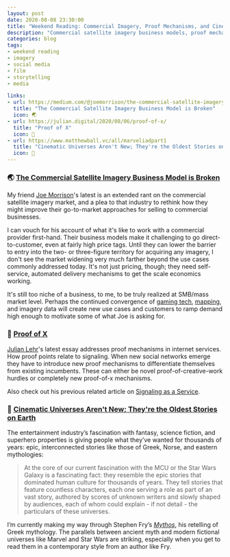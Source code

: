 ```yaml
---
layout: post
date: 2020-08-08 23:30:00
title: "Weekend Reading: Commercial Imagery, Proof Mechanisms, and Cinematic Universes"
description: "Commercial satellite imagery business models, proof mechanisms in social media, and ancient cinematic universes."
categories: blog
tags:
- weekend reading
- imagery
- social media
- film
- storytelling
- media

links:
- url: https://medium.com/@joemorrison/the-commercial-satellite-imagery-business-model-is-broken-6f0e437ec29d
  title: "The Commercial Satellite Imagery Business Model is Broken"
  icon: 🌏
- url: https://julian.digital/2020/08/06/proof-of-x/
  title: "Proof of X"
  icon: 📑
- url: https://www.matthewball.vc/all/marveliadpart1
  title: "Cinematic Universes Aren't New; They're the Oldest Stories on Earth"
  icon: 🎥
---
```


### 🌏 [The Commercial Satellite Imagery Business Model is Broken](https://medium.com/@joemorrison/the-commercial-satellite-imagery-business-model-is-broken-6f0e437ec29d "The Commercial Satellite Imagery Business Model is Broken")

My friend [Joe Morrison](https://twitter.com/mouthofmorrison "Joe Morrison")'s latest is an extended rant on the commercial satellite imagery market, and a plea to that industry to rethink how they might improve their go-to-market approaches for selling to commercial businesses.

I can vouch for his account of what it's like to work with a commercial provider  first-hand. Their business models make it challenging to go direct-to-customer, even at fairly high price tags. Until they can lower the barrier to entry into the two- or three-figure territory for acquiring any imagery, I don't see the market widening very much farther beyond the use cases commonly addressed today. It's not just pricing, though; they need self-service, automated delivery mechanisms to get the scale economics working.

It's still too niche of a business, to me, to be truly realized at SMB/mass market level. Perhaps the continued convergence of [gaming tech](https://www.youtube.com/watch?v=8Y3f-ntPQGU "Mapping in UE"), [mapping](https://www.mapbox.com/unity "Mapbox Unity"), and imagery data will create new use cases and customers to ramp demand high enough to motivate some of what Joe is asking for.

### 📑 [Proof of X](https://julian.digital/2020/08/06/proof-of-x/ "Proof of X")

[Julian Lehr](https://twitter.com/lehrjulian)'s latest essay addresses proof mechanisms in internet services. How proof points relate to signaling. When new social networks emerge they have to introduce new proof mechanisms to differentiate themselves from existing incumbents. These can either be novel proof-of-creative-work hurdles or completely new proof-of-x mechanisms.

Also check out his previous related article on [Signaling as a Service](https://julian.digital/2020/03/28/signaling-as-a-service/).

### 🎥 [Cinematic Universes Aren't New; They're the Oldest Stories on Earth](https://www.matthewball.vc/all/marveliadpart1 "Cinematic Universes Aren't New")

The entertainment industry’s fascination with fantasy, science fiction, and superhero properties is giving people what they’ve wanted for thousands of years: epic, interconnected stories like those of Greek, Norse, and eastern mythologies:

> At the core of our current fascination with the MCU or the Star Wars Galaxy is a fascinating fact: they resemble the epic stories that dominated human culture for thousands of years. They tell stories that feature countless characters, each one serving a role as part of an vast story, authored by scores of unknown writers and slowly shaped by audiences, each of whom could explain - if not detail - the particulars of these universes.

I’m currently making my way through Stephen Fry’s _[Mythos](https://www.amazon.com/Mythos-Stephen-Fry/dp/1452178917/ref=nodl_ "Mythos")_, his retelling of Greek mythology. The parallels between ancient myth and modern fictional universes like Marvel and Star Wars are striking, especially when you get to read them in a contemporary style from an author like Fry.
